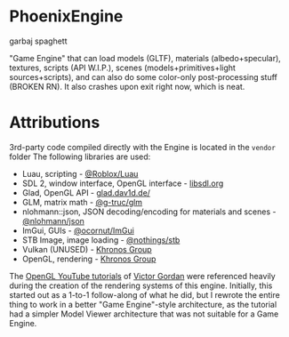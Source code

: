 # PhoenixEngine
garbaj spaghett

"Game Engine" that can load models (GLTF), materials (albedo+specular), textures, scripts (API W.I.P.), scenes (models+primitives+light sources+scripts), and can also do some color-only post-processing stuff (BROKEN RN). It also crashes upon exit right now, which is neat.

# Attributions
3rd-party code compiled directly with the Engine is located in the `vendor` folder
The following libraries are used:

* Luau, scripting - [@Roblox/Luau](github.com/Roblox/Luau/)
* SDL 2, window interface, OpenGL interface - [libsdl.org](libsdl.org/)
* Glad, OpenGL API - [glad.dav1d.de/](glad.dav1d.de/)
* GLM, matrix math - [@g-truc/glm](github.com/g-truc/glm/)
* nlohmann::json, JSON decoding/encoding for materials and scenes - [@nlohmann/json](https://github.com/nlohmann/json/)
* ImGui, GUIs - [@ocornut/ImGui](github.com/ocornut/imgui/)
* STB Image, image loading - [@nothings/stb](github.com/nothings/stb)
* Vulkan (UNUSED) - [Khronos Group](khronos.org/)
* OpenGL, rendering - [Khronos Group](khronos.org/)

The [OpenGL YouTube tutorials](youtube.com/watch?v=XpBGwZNyUh0&list=PLPaoO-vpZnumdcb4tZc4x5Q-v7CkrQ6M-) of [Victor Gordan](https://github.com/VictorGordan/) were referenced heavily during the creation of the rendering systems of this engine.
Initially, this started out as a 1-to-1 follow-along of what he did, but I rewrote the entire thing to work in a better "Game Engine"-style architecture, as the tutorial had a simpler Model Viewer architecture that was not suitable for a Game Engine.